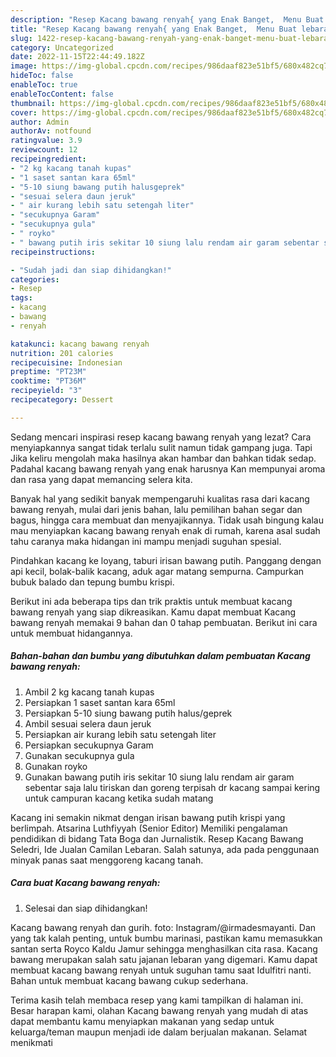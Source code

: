 ```yaml
---
description: "Resep Kacang bawang renyah{ yang Enak Banget,  Menu Buat lebaran"
title: "Resep Kacang bawang renyah{ yang Enak Banget,  Menu Buat lebaran"
slug: 1422-resep-kacang-bawang-renyah-yang-enak-banget-menu-buat-lebaran
category: Uncategorized
date: 2022-11-15T22:44:49.182Z
image: https://img-global.cpcdn.com/recipes/986daaf823e51bf5/680x482cq70/kacang-bawang-renyah-foto-resep-utama.jpg
hideToc: false
enableToc: true
enableTocContent: false
thumbnail: https://img-global.cpcdn.com/recipes/986daaf823e51bf5/680x482cq70/kacang-bawang-renyah-foto-resep-utama.jpg
cover: https://img-global.cpcdn.com/recipes/986daaf823e51bf5/680x482cq70/kacang-bawang-renyah-foto-resep-utama.jpg
author: Admin
authorAv: notfound
ratingvalue: 3.9
reviewcount: 12
recipeingredient:
- "2 kg kacang tanah kupas"
- "1 saset santan kara 65ml"
- "5-10 siung bawang putih halusgeprek"
- "sesuai selera daun jeruk"
- " air kurang lebih satu setengah liter"
- "secukupnya Garam"
- "secukupnya gula"
- " royko"
- " bawang putih iris sekitar 10 siung lalu rendam air garam sebentar saja lalu tiriskan dan goreng terpisah dr kacang sampai kering untuk campuran kacang ketika sudah matang"
recipeinstructions:

- "Sudah jadi dan siap dihidangkan!"
categories:
- Resep
tags:
- kacang
- bawang
- renyah

katakunci: kacang bawang renyah 
nutrition: 201 calories
recipecuisine: Indonesian
preptime: "PT23M"
cooktime: "PT36M"
recipeyield: "3"
recipecategory: Dessert

---
```



Sedang mencari inspirasi resep kacang bawang renyah yang lezat? Cara menyiapkannya sangat tidak terlalu sulit namun tidak gampang juga. Tapi Jika keliru mengolah maka hasilnya akan hambar dan bahkan tidak sedap. Padahal kacang bawang renyah yang enak harusnya Kan mempunyai aroma dan rasa yang dapat memancing selera kita.


Banyak hal yang sedikit banyak mempengaruhi kualitas rasa dari kacang bawang renyah, mulai dari jenis bahan, lalu pemilihan bahan segar dan bagus, hingga cara membuat dan menyajikannya. Tidak usah bingung kalau mau menyiapkan kacang bawang renyah enak di rumah, karena asal sudah tahu caranya maka hidangan ini mampu menjadi suguhan spesial.

Pindahkan kacang ke loyang, taburi irisan bawang putih. Panggang dengan api kecil, bolak-balik kacang, aduk agar matang sempurna. Campurkan bubuk balado dan tepung bumbu krispi.


Berikut ini ada beberapa tips dan trik praktis untuk membuat kacang bawang renyah yang siap dikreasikan. Kamu dapat membuat Kacang bawang renyah memakai 9 bahan dan 0 tahap pembuatan. Berikut ini cara untuk membuat hidangannya.

<!--inarticleads1-->

##### Bahan-bahan dan bumbu yang dibutuhkan dalam pembuatan Kacang bawang renyah:

1. Ambil 2 kg kacang tanah kupas
1. Persiapkan 1 saset santan kara 65ml
1. Persiapkan 5-10 siung bawang putih halus/geprek
1. Ambil sesuai selera daun jeruk
1. Persiapkan  air kurang lebih satu setengah liter
1. Persiapkan secukupnya Garam
1. Gunakan secukupnya gula
1. Gunakan  royko
1. Gunakan  bawang putih iris sekitar 10 siung lalu rendam air garam sebentar saja lalu tiriskan dan goreng terpisah dr kacang sampai kering untuk campuran kacang ketika sudah matang


Kacang ini semakin nikmat dengan irisan bawang putih krispi yang berlimpah. Atsarina Luthfiyyah (Senior Editor) Memiliki pengalaman pendidikan di bidang Tata Boga dan Jurnalistik. Resep Kacang Bawang Seledri, Ide Jualan Camilan Lebaran. Salah satunya, ada pada penggunaan minyak panas saat menggoreng kacang tanah. 

<!--inarticleads2-->

##### Cara buat Kacang bawang renyah:


1. Selesai dan siap dihidangkan!

Kacang bawang renyah dan gurih. foto: Instagram/@irmadesmayanti. Dan yang tak kalah penting, untuk bumbu marinasi, pastikan kamu memasukkan santan serta Royco Kaldu Jamur sehingga menghasilkan cita rasa. Kacang bawang merupakan salah satu jajanan lebaran yang digemari. Kamu dapat membuat kacang bawang renyah untuk suguhan tamu saat Idulfitri nanti. Bahan untuk membuat kacang bawang cukup sederhana. 

Terima kasih telah membaca resep yang kami tampilkan di halaman ini. Besar harapan kami, olahan Kacang bawang renyah yang mudah di atas dapat membantu kamu menyiapkan makanan yang sedap untuk keluarga/teman maupun menjadi ide dalam berjualan makanan. Selamat menikmati
